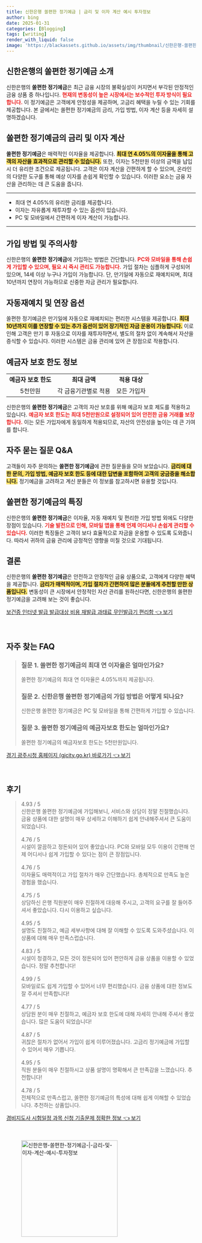 ```yaml
---
title: 신한은행 쏠편한 정기예금 | 금리 및 이자 계산 예시 투자정보
author: bing
date: 2025-01-31
categories: [Blogging]
tags: [writing]
render_with_liquid: false
image: 'https://blackassets.github.io/assets/img/thumbnail/신한은행-쏠편한-정기예금-|-금리-및-이자-계산-예시-투자정보.webp'
---
```



<h2 id='신한은행-쏠편한-정기예금-소개'>신한은행의 쏠편한 정기예금 소개</h2>

<p>신한은행의 <b>쏠편한 정기예금</b>은 최근 금융 시장의 불확실성이 커지면서 부각된 안정적인 금융 상품 중 하나입니다. <b><span style="color: #ee2323;">현재의 변동성이 높은 시장에서는 보수적인 투자 방식이 필요합니다.</span></b> 이 정기예금은 고객에게 안정성을 제공하며, 고금리 혜택을 누릴 수 있는 기회를 제공합니다. 본 글에서는 쏠편한 정기예금의 금리, 가입 방법, 이자 계산 등을 자세히 설명하겠습니다.</p>

<h2 id='쏠편한-정기예금-금리-및-이자계산'>쏠편한 정기예금의 금리 및 이자 계산</h2>

<p><b>쏠편한 정기예금</b>은 매력적인 이자율을 제공합니다. <b><span style="background-color: #ffe066;">최대 연 4.05%의 이자율을 통해 고객의 자산을 효과적으로 관리할 수 있습니다.</span></b> 또한, 이자는 5천만원 이상의 금액을 납입 시 더 유리한 조건으로 제공됩니다. 고객은 이자 계산을 간편하게 할 수 있으며, 온라인의 다양한 도구를 통해 예상 이자를 손쉽게 확인할 수 있습니다. 이러한 요소는 금융 자산을 관리하는 데 큰 도움을 줍니다.</p>

<hr />

<ul>
    <li>최대 연 4.05%의 유리한 금리를 제공합니다.</li>
    <li>이자는 자유롭게 재투자할 수 있는 옵션이 있습니다.</li>
    <li>PC 및 모바일에서 간편하게 이자 계산이 가능합니다.</li>
</ul>

<hr />

<h2 id='가입방법-및-주의사항'>가입 방법 및 주의사항</h2>

<p>신한은행의 <b>쏠편한 정기예금</b>에 가입하는 방법은 간단합니다. <b><span style="color: #ee2323;">PC와 모바일을 통해 손쉽게 가입할 수 있으며, 필요 시 즉시 관리도 가능합니다.</span></b> 가입 절차는 심플하게 구성되어 있으며, 14세 이상 누구나 가입이 가능합니다. 단, 만기일에 자동으로 재예치되며, 최대 10년까지 연장이 가능하므로 신중한 자금 관리가 필요합니다.</p>

<h2 id='자동재예치-및-연장-옵션'>자동재예치 및 연장 옵션</h2>

<p>쏠편한 정기예금은 만기일에 자동으로 재예치되는 편리한 시스템을 제공합니다. <b><span style="background-color: #ffe066;">최대 10년까지 이를 연장할 수 있는 추가 옵션이 있어 장기적인 자금 운용이 가능합니다.</span></b> 이로 인해 고객은 만기 후 자동으로 이자를 재투자하면서, 별도의 절차 없이 계속해서 자산을 증식할 수 있습니다. 이러한 시스템은 금융 관리에 있어 큰 장점으로 작용합니다.</p>

<h2 id='예금자보호-한도-정보'>예금자 보호 한도 정보</h2>

<table>
    <tr>
        <td style="text-align: center; height: 17px;"><b>예금자 보호 한도</b></td>
        <td style="text-align: center; height: 17px;"><b>최대 금액</b></td>
        <td style="text-align: center; height: 17px;"><b>적용 대상</b></td>
    </tr>
    <tr>
        <td style="text-align: center; height: 17px;">5천만원</td>
        <td style="text-align: center; height: 17px;">각 금융기관별로 적용</td>
        <td style="text-align: center; height: 17px;">모든 가입자</td>
    </tr>
</table>

<p>신한은행의 <b>쏠편한 정기예금</b>은 고객의 자산 보호를 위해 예금자 보호 제도를 적용하고 있습니다. <b><span style="color: #ee2323;">예금자 보호 한도는 최대 5천만원으로 설정되어 있어 안전한 금융 거래를 보장합니다.</span></b> 이는 모든 가입자에게 동일하게 적용되므로, 자산의 안전성을 높이는 데 큰 기여를 합니다.</p>

<h2 id='자주묻는-질문-QNA'>자주 묻는 질문 Q&A</h2>

<p>고객들이 자주 문의하는 <b>쏠편한 정기예금</b>에 관한 질문들을 모아 보았습니다. <b><span style="background-color: #ffe066;">금리에 대한 문의, 가입 방법, 예금자 보호 한도 등에 대한 답변을 포함하여 고객의 궁금증을 해소합니다.</span></b> 정기예금을 고려하고 계신 분들은 이 정보를 참고하시면 유용할 것입니다.</p>

<h2 id='쏠편한-정기예금의-특징'>쏠편한 정기예금의 특징</h2>

<p>신한은행의 <b>쏠편한 정기예금</b>은 이자율, 자동 재예치 및 편리한 가입 방법 외에도 다양한 장점이 있습니다. <b><span style="color: #ee2323;">기술 발전으로 인해, 모바일 앱을 통해 언제 어디서나 손쉽게 관리할 수 있습니다.</span></b> 이러한 특징들은 고객이 보다 효율적으로 자금을 운용할 수 있도록 도와줍니다. 따라서 귀하의 금융 관리에 긍정적인 영향을 미칠 것으로 기대됩니다.</p>

<h2 id='결론'>결론</h2>

<p>신한은행의 <b>쏠편한 정기예금</b>은 안전하고 안정적인 금융 상품으로, 고객에게 다양한 혜택을 제공합니다. <b><span style="background-color: #ffe066;">금리가 매력적이며, 가입 절차가 간편하여 많은 분들에게 추천할 만한 상품입니다.</span></b> 변동성이 큰 시장에서 안정적인 자산 관리를 원하신다면, 신한은행의 쏠편한 정기예금을 고려해 보는 것이 좋습니다.</p>


<p><a class="click-button" title="보건증 인터넷 발급 발급대상 비용 재발급 과태료 무인발급기 편리함" href="https://blackassets.github.io/posts/%EB%B3%B4%EA%B1%B4%EC%A6%9D-%EC%9D%B8%ED%84%B0%EB%84%B7-%EB%B0%9C%EA%B8%89-%EB%B0%9C%EA%B8%89%EB%8C%80%EC%83%81-%EB%B9%84%EC%9A%A9-%EC%9E%AC%EB%B0%9C%EA%B8%89-%EA%B3%BC%ED%83%9C%EB%A3%8C-%EB%AC%B4%EC%9D%B8%EB%B0%9C%EA%B8%89%EA%B8%B0-%ED%8E%B8%EB%A6%AC%ED%95%A8/" rel="dofollow">보건증 인터넷 발급 발급대상 비용 재발급 과태료 무인발급기 편리함 👈 보기</a></p><br>
<h2 id='자주_찾는_FAQ'>자주 찾는 FAQ</h2>
<div itemscope="" itemtype="https://schema.org/FAQPage"> 
<blockquote> 
<div itemscope="" itemprop="mainEntity" itemtype="https://schema.org/Question"> 
<h3 itemprop="name">질문 1. 쏠편한 정기예금의 최대 연 이자율은 얼마인가요?</h3> 
<div itemscope="" itemprop="acceptedAnswer" itemtype="https://schema.org/Answer"> 
<span itemprop="text"> 
<p>쏠편한 정기예금의 최대 연 이자율은 4.05%까지 제공됩니다.</p> 
</span> 
</div> 
</div> 

<div itemscope="" itemprop="mainEntity" itemtype="https://schema.org/Question"> 
<h3 itemprop="name">질문 2. 신한은행 쏠편한 정기예금의 가입 방법은 어떻게 되나요?</h3> 
<div itemscope="" itemprop="acceptedAnswer" itemtype="https://schema.org/Answer"> 
<span itemprop="text"> 
<p>신한은행 쏠편한 정기예금은 PC 및 모바일을 통해 간편하게 가입할 수 있습니다.</p> 
</span> 
</div> 
</div> 

<div itemscope="" itemprop="mainEntity" itemtype="https://schema.org/Question"> 
<h3 itemprop="name">질문 3. 쏠편한 정기예금의 예금자보호 한도는 얼마인가요?</h3> 
<div itemscope="" itemprop="acceptedAnswer" itemtype="https://schema.org/Answer"> 
<span itemprop="text"> 
<p>쏠편한 정기예금의 예금자보호 한도는 5천만원입니다.</p> 
</span> 
</div> 
</div> 
</blockquote> 
</div>
<p><a class="click-button" title="경기 광주시청 홈페이지 (gjcity.go.kr) 바로가기" href="https://blackassets.github.io/posts/%EA%B2%BD%EA%B8%B0-%EA%B4%91%EC%A3%BC%EC%8B%9C%EC%B2%AD-%ED%99%88%ED%8E%98%EC%9D%B4%EC%A7%80-(gjcity.go.kr)-%EB%B0%94%EB%A1%9C%EA%B0%80%EA%B8%B0/" rel="dofollow">경기 광주시청 홈페이지 (gjcity.go.kr) 바로가기 👈 보기</a></p><br>
<h2 id='후기'>후기</h2>
<div itemscope itemtype="https://schema.org/Product">
  <blockquote>
  <div itemprop="review" itemscope itemtype="https://schema.org/Review">
      <div itemprop="reviewRating" itemscope itemtype="https://schema.org/Rating"> <span itemprop="ratingValue">4.93</span> / <span itemprop="bestRating">5</span> </div>
      <span itemprop="reviewBody">신한은행 쏠편한 정기예금에 가입해보니, 서비스와 상담이 정말 친절했습니다. 금융 상품에 대한 설명이 매우 상세하고 이해하기 쉽게 안내해주셔서 큰 도움이 되었습니다.</span>
  </div>
  <br>
  <div itemprop="review" itemscope itemtype="https://schema.org/Review">
      <div itemprop="reviewRating" itemscope itemtype="https://schema.org/Rating"> <span itemprop="ratingValue">4.76</span> / <span itemprop="bestRating">5</span> </div>
      <span itemprop="reviewBody">시설이 깔끔하고 정돈되어 있어 좋았습니다. PC와 모바일 모두 이용이 간편해 언제 어디서나 쉽게 가입할 수 있다는 점이 큰 장점입니다.</span>
  </div>
  <br>
  <div itemprop="review" itemscope itemtype="https://schema.org/Review">
      <div itemprop="reviewRating" itemscope itemtype="https://schema.org/Rating"> <span itemprop="ratingValue">4.76</span> / <span itemprop="bestRating">5</span> </div>
      <span itemprop="reviewBody">이자율도 매력적이고 가입 절차가 매우 간단했습니다. 총체적으로 만족도 높은 경험을 했습니다.</span>
  </div>
  <br>
  <div itemprop="review" itemscope itemtype="https://schema.org/Review">
      <div itemprop="reviewRating" itemscope itemtype="https://schema.org/Rating"> <span itemprop="ratingValue">4.75</span> / <span itemprop="bestRating">5</span> </div>
      <span itemprop="reviewBody">상담하신 은행 직원분이 매우 친절하게 대응해 주시고, 고객의 요구를 잘 들어주셔서 좋았습니다. 다시 이용하고 싶습니다.</span>
  </div>
  <br>
  <div itemprop="review" itemscope itemtype="https://schema.org/Review">
      <div itemprop="reviewRating" itemscope itemtype="https://schema.org/Rating"> <span itemprop="ratingValue">4.95</span> / <span itemprop="bestRating">5</span> </div>
      <span itemprop="reviewBody">설명도 친절하고, 예금 세부사항에 대해 잘 이해할 수 있도록 도와주셨습니다. 이 상품에 대해 매우 만족스럽습니다.</span>
  </div>
  <br>
  <div itemprop="review" itemscope itemtype="https://schema.org/Review">
      <div itemprop="reviewRating" itemscope itemtype="https://schema.org/Rating"> <span itemprop="ratingValue">4.83</span> / <span itemprop="bestRating">5</span> </div>
      <span itemprop="reviewBody">시설이 청결하고, 모든 것이 정돈되어 있어 편안하게 금융 상품을 이용할 수 있었습니다. 정말 추천합니다!</span>
  </div>
  <br>
  <div itemprop="review" itemscope itemtype="https://schema.org/Review">
      <div itemprop="reviewRating" itemscope itemtype="https://schema.org/Rating"> <span itemprop="ratingValue">4.99</span> / <span itemprop="bestRating">5</span> </div>
      <span itemprop="reviewBody">모바일로도 쉽게 가입할 수 있어서 너무 편리했습니다. 금융 상품에 대한 정보도 잘 주셔서 만족합니다!</span>
  </div>
  <br>
  <div itemprop="review" itemscope itemtype="https://schema.org/Review">
      <div itemprop="reviewRating" itemscope itemtype="https://schema.org/Rating"> <span itemprop="ratingValue">4.77</span> / <span itemprop="bestRating">5</span> </div>
      <span itemprop="reviewBody">상담원 분이 매우 친절하고, 예금자 보호 한도에 대해 자세히 안내해 주셔서 좋았습니다. 많은 도움이 되었습니다!</span>
  </div>
  <br>
  <div itemprop="review" itemscope itemtype="https://schema.org/Review">
      <div itemprop="reviewRating" itemscope itemtype="https://schema.org/Rating"> <span itemprop="ratingValue">4.87</span> / <span itemprop="bestRating">5</span> </div>
      <span itemprop="reviewBody">귀찮은 절차가 없어서 가입이 쉽게 이루어졌습니다. 고금리 정기예금에 가입할 수 있어서 매우 기쁩니다.</span>
  </div>
  <br>
  <div itemprop="review" itemscope itemtype="https://schema.org/Review">
      <div itemprop="reviewRating" itemscope itemtype="https://schema.org/Rating"> <span itemprop="ratingValue">4.95</span> / <span itemprop="bestRating">5</span> </div>
      <span itemprop="reviewBody">직원 분들이 매우 친절하시고 상품 설명이 명확해서 큰 만족감을 느꼈습니다. 추천합니다!</span>
  </div>
  <br>
  <div itemprop="review" itemscope itemtype="https://schema.org/Review">
      <div itemprop="reviewRating" itemscope itemtype="https://schema.org/Rating"> <span itemprop="ratingValue">4.78</span> / <span itemprop="bestRating">5</span> </div>
      <span itemprop="reviewBody">전체적으로 만족스럽고, 쏠편한 정기예금의 특성에 대해 쉽게 이해할 수 있었습니다. 추천하는 상품입니다.</span>
  </div>
  </blockquote>
</div>
<p><a class="click-button" title="경비지도사 시험일정 과목 신청 기출문제 정확한 정보" href="https://blackassets.github.io/posts/%EA%B2%BD%EB%B9%84%EC%A7%80%EB%8F%84%EC%82%AC-%EC%8B%9C%ED%97%98%EC%9D%BC%EC%A0%95-%EA%B3%BC%EB%AA%A9-%EC%8B%A0%EC%B2%AD-%EA%B8%B0%EC%B6%9C%EB%AC%B8%EC%A0%9C-%EC%A0%95%ED%99%95%ED%95%9C-%EC%A0%95%EB%B3%B4/" rel="dofollow">경비지도사 시험일정 과목 신청 기출문제 정확한 정보 👈 보기</a></p><br>
<figure class="image"><img src="https://blackassets.github.io/assets/img/thumbnail/신한은행-쏠편한-정기예금-|-금리-및-이자-계산-예시-투자정보.webp" alt="신한은행-쏠편한-정기예금-|-금리-및-이자-계산-예시-투자정보" width="256" height="256"></figure>